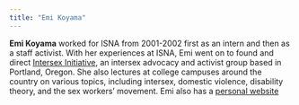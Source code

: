 ```yaml
---
title: "Emi Koyama"
---
```


**Emi Koyama** worked for <span class="caps">ISNA</span> from 2001-2002 first as an intern and then as a staff activist. With her experiences at <span class="caps">ISNA</span>, Emi went on to found and direct [Intersex Initiative][1], an intersex advocacy and activist group based in Portland, Oregon. She also lectures at college campuses around the country on various topics, including intersex, domestic violence, disability theory, and the sex workers&#8217; movement. Emi also has a [personal website][2]

 [1]: http://www.ipdx.org/
 [2]: http://eminism.org/.
